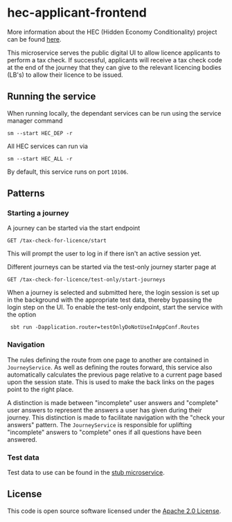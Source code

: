 
# hec-applicant-frontend
More information about the HEC (Hidden Economy Conditionality) project can be found [here](https://www.gov.uk/government/publications/new-tax-checks-on-licence-renewal-applications).

This microservice serves the public digital UI to allow licence applicants to perform a tax check. If 
successful, applicants will receive a tax check code at the end of the journey that they can give 
to the relevant licencing bodies (LB's) to allow their licence to be issued.

## Running the service
When running locally, the dependant services can be run using the service manager command
```
sm --start HEC_DEP -r
```
All HEC services can run via
```
sm --start HEC_ALL -r
```
By default, this service runs on port `10106`.


## Patterns 

### Starting a journey
A journey can be started via the start endpoint
```
GET /tax-check-for-licence/start
```
This will prompt the user to log in if there isn't an active session yet. 

Different journeys can be started via the test-only journey starter page at
```
GET /tax-check-for-licence/test-only/start-journeys
```
When a journey is selected and submitted here, the login session is set up in the background with the appropriate
test data, thereby bypassing the login step on the UI. To enable the test-only endpoint, start the service with 
the option
```
 sbt run -Dapplication.router=testOnlyDoNotUseInAppConf.Routes
```

### Navigation
The rules defining the route from one page to another are contained in `JourneyService`. As well as defining the routes
forward, this service also automatically calculates the previous page relative to a current page based upon the session 
state. This is used to make the back links on the pages point to the right place. 

A distinction is made between "incomplete" user answers and "complete" user answers to represent the answers a user has
given during their journey. This distinction is made to facilitate navigation with the "check your answers" pattern. The
`JourneyService` is responsible for uplifting "incomplete" answers to "complete" ones if all questions have been 
answered. 

### Test data
Test data to use can be found in the [stub microservice](https://github.com/hmrc/hec-stubs).


## License

This code is open source software licensed under the [Apache 2.0 License]("http://www.apache.org/licenses/LICENSE-2.0.html").
